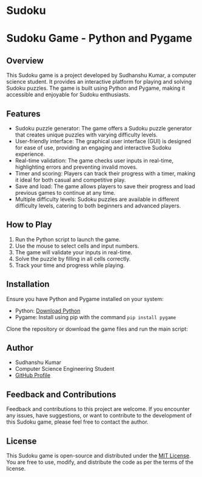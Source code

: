 # Sudoku
# Sudoku Game - Python and Pygame

## Overview
This Sudoku game is a project developed by Sudhanshu Kumar, a computer science student. It provides an interactive platform for playing and solving Sudoku puzzles. The game is built using Python and Pygame, making it accessible and enjoyable for Sudoku enthusiasts.

## Features
- Sudoku puzzle generator: The game offers a Sudoku puzzle generator that creates unique puzzles with varying difficulty levels.
- User-friendly interface: The graphical user interface (GUI) is designed for ease of use, providing an engaging and interactive Sudoku experience.
- Real-time validation: The game checks user inputs in real-time, highlighting errors and preventing invalid moves.
- Timer and scoring: Players can track their progress with a timer, making it ideal for both casual and competitive play.
- Save and load: The game allows players to save their progress and load previous games to continue at any time.
- Multiple difficulty levels: Sudoku puzzles are available in different difficulty levels, catering to both beginners and advanced players.

## How to Play
1. Run the Python script to launch the game.
2. Use the mouse to select cells and input numbers.
3. The game will validate your inputs in real-time.
4. Solve the puzzle by filling in all cells correctly.
5. Track your time and progress while playing.

## Installation
Ensure you have Python and Pygame installed on your system:
- Python: [Download Python](https://www.python.org/downloads/)
- Pygame: Install using pip with the command `pip install pygame`

Clone the repository or download the game files and run the main script:

## Author
- Sudhanshu Kumar
- Computer Science Engineering Student
- [GitHub Profile](https://github.com/sudhanshu-kumar)

## Feedback and Contributions
Feedback and contributions to this project are welcome. If you encounter any issues, have suggestions, or want to contribute to the development of this Sudoku game, please feel free to contact the author.

## License
This Sudoku game is open-source and distributed under the [MIT License](LICENSE). You are free to use, modify, and distribute the code as per the terms of the license.

